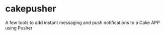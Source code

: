 # cakepusher
A few tools to add instant messaging and push notifications to a Cake APP using Pusher

